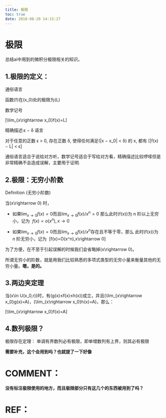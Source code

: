 ```yaml
---
title: 极限
toc: true
date: 2018-08-20 14:15:27
---
```

# 极限

总结ai中用到的微积分极限相关的知识。




## 1.极限的定义：


通俗语言

函数\(f\)在\(x_0\)处的极限为\(L\)

数学记号

\[\lim_{x\rightarrow x_0}f(x)=L\]

精确描述:ϵ − δ 语言

对于任意的正数 ϵ > 0, 存在正数 δ, 使得任何满足\(|x − x_0| < δ\) 的 x, 都有
\[|f(x) − L| < ϵ\]

通俗语言适合于说给对方听，数学记号适合于写给对方看，精确描述比较啰嗦但是非常精确不会造成误解，主要用于证明.


## 2.极限：无穷小阶数


Definition (无穷小阶数)

当\(x\rightarrow 0\) 时，




  * 如果$\lim_{x\rightarrow 0}f(x)=0$而且$\lim_{x\rightarrow 0}f(x)/x^n=0$ 那么此时\(f(x)\)为
    n 阶以上无穷小，记为  $f(x)=o(x^n),x\rightarrow 0$

  * 如果$\lim_{x\rightarrow 0}f(x)=0$而且$\lim_{x\rightarrow 0}f(x)/x^n$存在且不等于零，那么
此时\(f(x)\)为 n 阶无穷小，记为  \[f(x)=O(x^n),x\rightarrow 0\]


为了方便，在不至于引起误解的时候我们会省略掉\(x\rightarrow 0\)。

所谓无穷小的阶数，就是用我们比较熟悉的多项式类型的无穷小量来衡量其他的无穷小量。**嗯，是的。**




## 3.两边夹定理


当\(x\in U(x_0,r)\)时，有\(g(x)≤f(x)≤h(x)\)成立，并且\(\lim_{x\rightarrow x_0}g(x)=A\)，\(\lim_{x\rightarrow x_0}h(x)=A\)，那么：

\[\lim_{x\rightarrow x_0}f(x)=A\]


## 4.数列极限？


极限存在定理： 单调有界数列必有极限，即单增数列有上界，则其必有极限

**需要补充，这个会用到吗？也就提了一下好像**






# COMMENT：


**没有标注极限使用的地方，而且极限部分只有这几个的东西被用到了吗？**


# REF：
